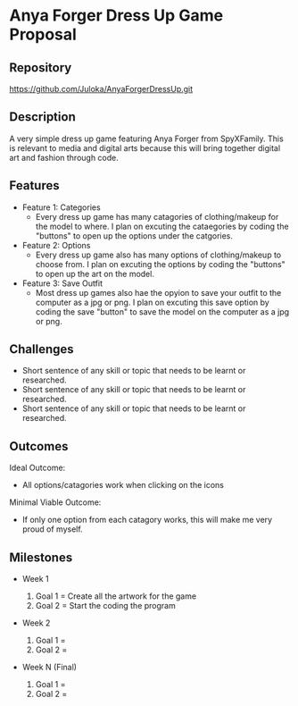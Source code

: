 # Anya Forger Dress Up Game Proposal

## Repository
https://github.com/Juloka/AnyaForgerDressUp.git

## Description
A very simple dress up game featuring Anya Forger from SpyXFamily. This is relevant to media and digital arts because this will bring together digital art and fashion through code.

## Features
- Feature 1: Categories
	- Every dress up game has many catagories of clothing/makeup for the model to where. I plan on excuting the cataegories by coding the "buttons" to open up the options under the catgories.
- Feature 2: Options
	- Every dress up game also has many options of clothing/makeup to choose from. I plan on excuting the options by coding the "buttons" to open up the art on the model.
- Feature 3: Save Outfit
	- Most dress up games also hae the opyion to save your outfit to the computer as a jpg or png. I plan on excuting this save option by coding the save "button" to save the model on the computer as a jpg or png.

## Challenges
- Short sentence of any skill or topic that needs to be learnt or researched.
- Short sentence of any skill or topic that needs to be learnt or researched.
- Short sentence of any skill or topic that needs to be learnt or researched.

## Outcomes
Ideal Outcome:
- All options/catagories work when clicking on the icons

Minimal Viable Outcome:
- If only one option from each catagory works, this will make me very proud of myself.

## Milestones

- Week 1
  1. Goal 1 = Create all the artwork for the game
  2. Goal 2 = Start the coding the program

- Week 2
  1. Goal 1 = 
  2. Goal 2 = 

- Week N (Final)
  1. Goal 1 = 
  2. Goal 2 = 
